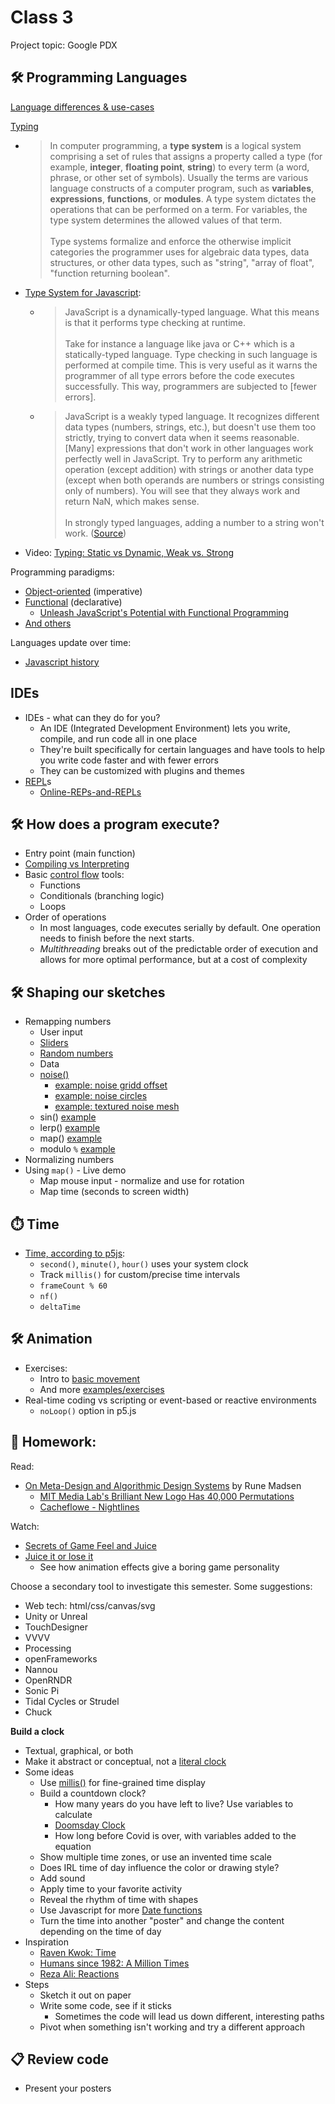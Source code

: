 # Class 3

Project topic: Google PDX

## 🛠️ Programming Languages

[Language differences & use-cases](https://www.quora.com/What-are-the-differences-that-exist-between-programming-languages/answer/James-Barton-129)

[Typing](https://en.wikipedia.org/wiki/Type_system)
  - > In computer programming, a **type system** is a logical system comprising a set of rules that assigns a property called a type (for example, **integer**, **floating point**, **string**) to every term (a word, phrase, or other set of symbols). Usually the terms are various language constructs of a computer program, such as **variables**, **expressions**, **functions**, or **modules**. A type system dictates the operations that can be performed on a term. For variables, the type system determines the allowed values of that term.<br><br>Type systems formalize and enforce the otherwise implicit categories the programmer uses for algebraic data types, data structures, or other data types, such as "string", "array of float", "function returning boolean".
  - [Type System for Javascript](https://dev.to/melodyleonard/type-system-for-javascript-1c1a): 
    - > JavaScript is a dynamically-typed language. What this means is that it performs type checking at runtime. <br><br>Take for instance a language like java or C++ which is a statically-typed language. Type checking in such language is performed at compile time. This is very useful as it warns the programmer of all type errors before the code executes successfully. This way, programmers are subjected to [fewer errors].
    - > JavaScript is a weakly typed language. It recognizes different data types (numbers, strings, etc.), but doesn't use them too strictly, trying to convert data when it seems reasonable. [Many] expressions that don't work in other languages work perfectly well in JavaScript. Try to perform any arithmetic operation (except addition) with strings or another data type (except when both operands are numbers or strings consisting only of numbers). You will see that they always work and return NaN, which makes sense.<br><br>In strongly typed languages, adding a number to a string won't work. ([Source](https://code-basics.com/languages/javascript/lessons/data-types-weak-typing))
  - Video: [Typing: Static vs Dynamic, Weak vs. Strong](https://www.youtube.com/watch?v=C5fr0LZLMAs)

Programming paradigms:
- [Object-oriented](https://www.youtube.com/watch?v=m_MQYyJpIjg) (imperative)
- [Functional](https://www.youtube.com/watch?v=XGNYDjyD6G8) (declarative)
  - [Unleash JavaScript's Potential with Functional Programming](https://janhesters.com/blog/unleash-javascripts-potential-with-functional-programming)
- [And others](https://en.wikipedia.org/wiki/Programming_paradigm)

Languages update over time:
- [Javascript history](https://www.educative.io/blog/javascript-versions-history)

## IDEs

- IDEs - what can they do for you?
  - An IDE (Integrated Development Environment) lets you write, compile, and run code all in one place
  - They're built specifically for certain languages and have tools to help you write code faster and with fewer errors
  - They can be customized with plugins and themes
- [REPL](https://en.wikipedia.org/wiki/Read%E2%80%93eval%E2%80%93print_loop)s
  - [Online-REPs-and-REPLs](https://joel.franusic.com/Online-REPs-and-REPLs)

## 🛠️ How does a program execute?

- Entry point (main function)
- [Compiling vs Interpreting](https://dev.to/robiulhr/is-javascript-compiled-or-interpreted-language-l20)
- Basic [control flow](https://en.wikipedia.org/wiki/Control_flow) tools:
  - Functions
  - Conditionals (branching logic)
  - Loops
- Order of operations
  - In most languages, code executes serially by default. One operation needs to finish before the next starts.
  - *Multithreading* breaks out of the predictable order of execution and allows for more optimal performance, but at a cost of complexity

## 🛠️ Shaping our sketches

- Remapping numbers
  - User input
  - [Sliders](https://editor.p5js.org/cacheflowe/sketches/t7su_ViJ3)
  - [Random numbers](https://happycoding.io/tutorials/p5js/random)
  - Data
  - [noise()](https://p5js.org/reference/p5/noise/)
    - [example: noise gridd offset](https://editor.p5js.org/cacheflowe/sketches/rTspcZzcf) 
    - [example: noise circles](https://editor.p5js.org/cacheflowe/sketches/MsjQH_kPi)
    - [example: textured noise mesh](https://editor.p5js.org/cacheflowe/sketches/XVQjjklv2)
  - sin() [example](https://www.hailpixel.com/articles/generative-art-simple-mathematics)
  - lerp() [example](https://editor.p5js.org/cacheflowe/sketches/GemonFb9A)
  - map() [example](https://editor.p5js.org/cacheflowe/sketches/v88Rfyxhi)
  - modulo `%` [example](https://editor.p5js.org/cacheflowe/sketches/O9JM1Lp0n)
- Normalizing numbers
- Using `map()` - Live demo
  - Map mouse input - normalize and use for rotation
  - Map time (seconds to screen width)

## ⏱️ Time

- [Time, according to p5js](https://editor.p5js.org/cacheflowe/sketches/EdkIstnmFL):
  - `second()`, `minute()`, `hour()` uses your system clock
  - Track `millis()` for custom/precise time intervals
  - `frameCount % 60`
  - `nf()`
  - `deltaTime`

## 🛠️ Animation

* Exercises:
  * Intro to [basic movement](https://editor.p5js.org/p5/sketches/Motion:_Bounce)
  * And more [examples/exercises](https://creative-coding.decontextualize.com/changes-over-time/)
* Real-time coding vs scripting or event-based or reactive environments
  * `noLoop()` option in p5.js

## 📝 Homework:

Read:

- [On Meta-Design and Algorithmic Design Systems](https://runemadsen.com/blog/on-meta-design-and-algorithmic-design-systems/) by Rune Madsen
  - [MIT Media Lab's Brilliant New Logo Has 40,000 Permutations](https://www.fastcompany.com/1663378/mit-media-labs-brilliant-new-logo-has-40000-permutations-video)
  - [Cacheflowe - Nightlines](https://cacheflowe.com/art/physical/nightlines-t-shirt)

Watch:

- [Secrets of Game Feel and Juice](https://www.youtube.com/watch?v=216_5nu4aVQ)
- [Juice it or lose it](https://www.youtube.com/watch?v=Fy0aCDmgnxg)
  - See how animation effects give a boring game personality

Choose a secondary tool to investigate this semester. Some suggestions:

- Web tech: html/css/canvas/svg
- Unity or Unreal
- TouchDesigner
- VVVV
- Processing
- openFrameworks
- Nannou
- OpenRNDR
- Sonic Pi
- Tidal Cycles or Strudel
- Chuck

**Build a clock**

- Textual, graphical, or both
- Make it abstract or conceptual, not a [literal clock](https://editor.p5js.org/p5/sketches/Input:_Clock)
- Some ideas
  - Use [millis()](https://p5js.org/reference/p5/millis/) for fine-grained time display
  - Build a countdown clock?
    - How many years do you have left to live? Use variables to calculate
    - [Doomsday Clock](https://thebulletin.org/doomsday-clock/current-time/)
    - How long before Covid is over, with variables added to the equation
  - Show multiple time zones, or use an invented time scale
  - Does IRL time of day influence the color or drawing style?
  - Add sound
  - Apply time to your favorite activity
  - Reveal the rhythm of time with shapes
  - Use Javascript for more [Date functions](https://flaviocopes.com/javascript-dates/)
  - Turn the time into another "poster" and change the content depending on the time of day
- Inspiration
  - [Raven Kwok: Time](http://ravenkwok.com/time/)
  - [Humans since 1982: A Million Times](https://vimeo.com/channels/staffpicks/60491636)
  - [Reza Ali: Reactions](https://www.instagram.com/p/CBogs4FH4E0/)
- Steps
  - Sketch it out on paper
  - Write some code, see if it sticks
    - Sometimes the code will lead us down different, interesting paths
  - Pivot when something isn't working and try a different approach

## 📋 Review code

- Present your posters
<!-- - What's it like working with designers?
  - Do you have a good sense of design?
  - Or can you find a designer to work with? -->
